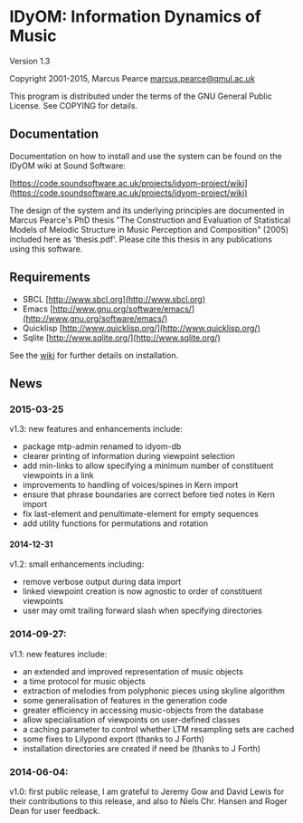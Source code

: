 # IDyOM: Information Dynamics of Music

Version 1.3

Copyright 2001-2015, Marcus Pearce [marcus.pearce@qmul.ac.uk](mailto:marcus.pearce@qmul.ac.uk)

This program is distributed under the terms of the GNU General Public
License.  See COPYING for details.

## Documentation

Documentation on how to install and use the system can be found on the
IDyOM wiki at Sound Software:

[https://code.soundsoftware.ac.uk/projects/idyom-project/wiki](https://code.soundsoftware.ac.uk/projects/idyom-project/wiki)

The design of the system and its underlying principles are documented
in Marcus Pearce's PhD thesis "The Construction and Evaluation of
Statistical Models of Melodic Structure in Music Perception and
Composition" (2005) included here as 'thesis.pdf'. Please cite this 
thesis in any publications using this software.

## Requirements

* SBCL [http://www.sbcl.org](http://www.sbcl.org)
* Emacs [http://www.gnu.org/software/emacs/](http://www.gnu.org/software/emacs/)
* Quicklisp [http://www.quicklisp.org/](http://www.quicklisp.org/)
* Sqlite [http://www.sqlite.org/](http://www.sqlite.org/)

See the [wiki](https://code.soundsoftware.ac.uk/projects/idyom-project/wiki) for further details on installation.

## News

### 2015-03-25

v1.3: new features and enhancements include:

* package mtp-admin renamed to idyom-db
* clearer printing of information during viewpoint selection
* add min-links to allow specifying a minimum number of constituent viewpoints in a link
* improvements to handling of voices/spines in Kern import
* ensure that phrase boundaries are correct before tied notes in Kern import
* fix last-element and penultimate-element for empty sequences
* add utility functions for permutations and rotation

#### 2014-12-31

v1.2: small enhancements including:

* remove verbose output during data import
* linked viewpoint creation is now agnostic to order of constituent viewpoints
* user may omit trailing forward slash when specifying directories

### 2014-09-27:

v1.1: new features include:

* an extended and improved representation of music objects
* a time protocol for music objects
* extraction of melodies from polyphonic pieces using skyline algorithm
* some generalisation of features in the generation code
* greater efficiency in accessing music-objects from the database
* allow specialisation of viewpoints on user-defined classes
* a caching parameter to control whether LTM resampling sets are cached
* some fixes to Lilypond export (thanks to J Forth)
* installation directories are created if need be (thanks to J Forth)

### 2014-06-04:

v1.0: first public release, I am grateful to Jeremy Gow and 
David Lewis for their contributions to this release, and also to 
Niels Chr. Hansen and Roger Dean for user feedback.
